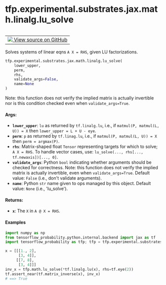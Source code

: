<div itemscope itemtype="http://developers.google.com/ReferenceObject">
<meta itemprop="name" content="tfp.experimental.substrates.jax.math.linalg.lu_solve" />
<meta itemprop="path" content="Stable" />
</div>

# tfp.experimental.substrates.jax.math.linalg.lu_solve


<table class="tfo-notebook-buttons tfo-api" align="left">

<td>
  <a target="_blank" href="https://github.com/tensorflow/probability/blob/master/tensorflow_probability/python/experimental/substrates/jax/math/linalg.py">
    <img src="https://www.tensorflow.org/images/GitHub-Mark-32px.png" />
    View source on GitHub
  </a>
</td></table>



Solves systems of linear eqns `A X = RHS`, given LU factorizations.

``` python
tfp.experimental.substrates.jax.math.linalg.lu_solve(
    lower_upper,
    perm,
    rhs,
    validate_args=False,
    name=None
)
```



<!-- Placeholder for "Used in" -->

Note: this function does not verify the implied matrix is actually invertible
nor is this condition checked even when `validate_args=True`.

#### Args:


* <b>`lower_upper`</b>: `lu` as returned by `tf.linalg.lu`, i.e., if
  `matmul(P, matmul(L, U)) = X` then `lower_upper = L + U - eye`.
* <b>`perm`</b>: `p` as returned by `tf.linag.lu`, i.e., if
  `matmul(P, matmul(L, U)) = X` then `perm = argmax(P)`.
* <b>`rhs`</b>: Matrix-shaped float `Tensor` representing targets for which to solve;
  `A X = RHS`. To handle vector cases, use:
  `lu_solve(..., rhs[..., tf.newaxis])[..., 0]`.
* <b>`validate_args`</b>: Python `bool` indicating whether arguments should be checked
  for correctness. Note: this function does not verify the implied matrix is
  actually invertible, even when `validate_args=True`.
  Default value: `False` (i.e., don't validate arguments).
* <b>`name`</b>: Python `str` name given to ops managed by this object.
  Default value: `None` (i.e., 'lu_solve').


#### Returns:


* <b>`x`</b>: The `X` in `A @ X = RHS`.

#### Examples

```python
import numpy as np
from tensorflow_probability.python.internal.backend import jax as tf
import tensorflow_probability as tfp; tfp = tfp.experimental.substrates.jax

x = [[[1., 2],
      [3, 4]],
     [[7, 8],
      [3, 4]]]
inv_x = tfp.math.lu_solve(*tf.linalg.lu(x), rhs=tf.eye(2))
tf.assert_near(tf.matrix_inverse(x), inv_x)
# ==> True
```
